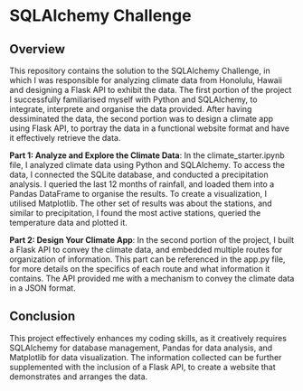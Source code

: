 # SQLAlchemy Challenge

## Overview 
This repository contains the solution to the SQLAlchemy Challenge, in which I was responsible for analyzing climate data from Honolulu, Hawaii and designing a Flask API to exhibit the data. The first portion of the project I successfully familiarised myself with Python and SQLAlchemy, to integrate, interprete and organise the data provided. After having dessiminated the data, the second portion was to design a climate app using Flask API, to portray the data in a functional website format and have it effectively retrieve the data. 

**Part 1: Analyze and Explore the Climate Data**: In the climate_starter.ipynb file, I analyzed climate data using Python and SQLAlchemy. To access the data, I connected the SQLite database, and conducted a precipitation analysis. I queried the last 12 months of rainfall, and loaded them into a Pandas DataFrame to organise the results. To create a visualization, I utilised Matplotlib. The other set of results was about the stations, and similar to precipitation, I found the most active stations, queried the temperature data and plotted it.  

**Part 2: Design Your Climate App**: In the second portion of the project, I built a Flask API to convey the climate data, and embedded multiple routes for organization of information. This part can be referenced in the app.py file, for more details on the specifics of each route and what information it contains. The API provided me with a mechanism to convey the climate data in a JSON format. 

## Conclusion
This project effectively enhances my coding skills, as it creatively requires SQLAlchemy for database management, Pandas for data analysis, and Matplotlib for data visualization. The information collected can be further supplemented with the inclusion of a Flask API, to create a website that demonstrates and arranges the data. 
